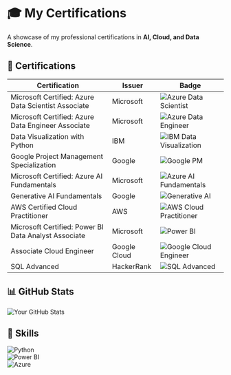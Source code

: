 # 🎓 My Certifications  

A showcase of my professional certifications in **AI, Cloud, and Data Science**.  

## 📜 Certifications  

| Certification | Issuer | Badge |
|--------------|--------|-------|
| Microsoft Certified: Azure Data Scientist Associate | Microsoft | ![Azure Data Scientist](https://img.shields.io/badge/Azure-Data%20Scientist-blue?logo=microsoft) |
| Microsoft Certified: Azure Data Engineer Associate | Microsoft | ![Azure Data Engineer](https://img.shields.io/badge/Azure-Data%20Engineer-blue?logo=microsoft) |
| Data Visualization with Python | IBM | ![IBM Data Visualization](https://img.shields.io/badge/Data%20Visualization-Python-blue?logo=ibm) |
| Google Project Management Specialization | Google | ![Google PM](https://img.shields.io/badge/Project%20Management-Google-green?logo=google) |
| Microsoft Certified: Azure AI Fundamentals | Microsoft | ![Azure AI Fundamentals](https://img.shields.io/badge/Azure-AI%20Fundamentals-blue?logo=microsoft) |
| Generative AI Fundamentals | Google | ![Generative AI](https://img.shields.io/badge/Generative%20AI-Google-red?logo=google) |
| AWS Certified Cloud Practitioner | AWS | ![AWS Cloud Practitioner](https://img.shields.io/badge/AWS-Cloud%20Practitioner-orange?logo=amazon) |
| Microsoft Certified: Power BI Data Analyst Associate | Microsoft | ![Power BI](https://img.shields.io/badge/Power%20BI-Data%20Analyst-yellow?logo=microsoft) |
| Associate Cloud Engineer | Google Cloud | ![Google Cloud Engineer](https://img.shields.io/badge/Cloud%20Engineer-Google-blue?logo=googlecloud) |
| SQL Advanced | HackerRank | ![SQL Advanced](https://img.shields.io/badge/SQL-Advanced-green?logo=hackerrank) |


## 📊 GitHub Stats  
![Your GitHub Stats](https://github-readme-stats.vercel.app/api?username=darshanacharya045&show_icons=true&theme=radical)  

## 🚀 Skills  
![Python](https://img.shields.io/badge/Python-Basic-blue?logo=python)  
![Power BI](https://img.shields.io/badge/Power%20BI-Intermediate-yellow?logo=powerbi)  
![Azure](https://img.shields.io/badge/Azure-Basic-blue?logo=microsoft)  




